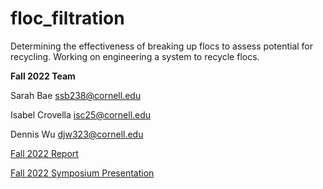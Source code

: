 # floc_filtration

Determining the effectiveness of breaking up flocs to assess potential for recycling. 
Working on engineering a system to recycle flocs. 

**Fall 2022 Team**

Sarah Bae ssb238@cornell.edu

Isabel Crovella isc25@cornell.edu

Dennis Wu djw323@cornell.edu

[Fall 2022 Report](https://docs.google.com/document/d/1B6ns_l0kPbnbrjXtC3iI_Y6zBOTH-3-Dkxm5anTNZYU/edit)

[Fall 2022 Symposium Presentation](https://docs.google.com/presentation/d/e/2PACX-1vTCGlapHM6T2Vl6PtFMonCpXlZItJqIQikQNQX_vd3ZDJmhmSlC9toiW0eusng5U8DVEiXo2JAixYS4/pub?start=false&loop=false&delayms=30000)
